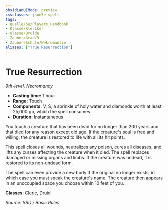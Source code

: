 ```yaml
---
obsidianUIMode: preview
cssclasses: json5e-spell
tags:
- Quelle/5e/Players_Handbook
- Klasse/Kleriker
- Klasse/Druide
- Zauber/Grad/9
- Zauber/Schule/Nekromantie
aliases: ["True Resurrection"]
---
```

# True Resurrection
*9th-level, Necromancy*  

- **Casting time:** 1 hour
- **Range:** Touch
- **Components:** V, S, a sprinkle of holy water and diamonds worth at least 25,000 gp, which the spell consumes
- **Duration:** Instantaneous

You touch a creature that has been dead for no longer than 200 years and that died for any reason except old age. If the creature's soul is free and willing, the creature is restored to life with all its hit points.

This spell closes all wounds, neutralizes any poison, cures all diseases, and lifts any curses affecting the creature when it died. The spell replaces damaged or missing organs and limbs. If the creature was undead, it is restored to its non-undead form.

The spell can even provide a new body if the original no longer exists, in which case you must speak the creature's name. The creature then appears in an unoccupied space you choose within 10 feet of you.

**Classes**: [Cleric](../Charakteroptionen/Klassen/Kleriker.md), [Druid](Dungeons%20&%20Dragons/Wikipedia%20der%20Vergessenen%20Reiche/Kompendium%20der%20Vergessenen%20Reiche/Klassen/druid.md)

*Source: SRD / Basic Rules*